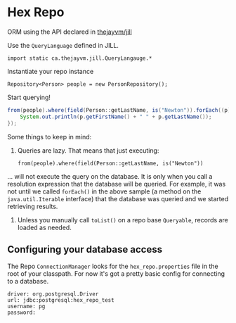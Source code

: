 Hex Repo
======================

ORM using the API declared in [thejayvm/jill](http://github.com/thejayvm/jill)

Use the `QueryLanguage` defined in JILL.

    import static ca.thejayvm.jill.QueryLangauge.*

Instantiate your repo instance

    Repository<Person> people = new PersonRepository();

Start querying!

```java
from(people).where(field(Person::getLastName, is("Newton")).forEach((p) -> {
    System.out.println(p.getFirstName() + " " + p.getLastName());
});
```

Some things to keep in mind:

 1. Queries are lazy. That means that just executing:

        from(people).where(field(Person::getLastName, is("Newton"))

... will not execute the query on the database. It is only when you call a resolution expression that the database will
be queried. For example, it was not until  we called `forEach()` in the above sample (a method on the `java.util.Iterable` interface)
that the database was queried and we started retrieving results.

 1. Unless you manually call `toList()` on a repo base `Queryable`, records are loaded as needed.

## Configuring your database access

The Repo `ConnectionManager` looks for the `hex_repo.properties` file in the root of your classpath. For now it's got a
pretty basic config for connecting to a database.

```properties
driver: org.postgresql.Driver
url: jdbc:postgresql:hex_repo_test
username: pg
password:
```
